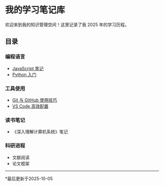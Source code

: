 # 我的学习笔记库

欢迎来到我的知识管理空间！这里记录了我 2025 年的学习历程。

## 目录

### 编程语言
- [JavaScript 笔记](/JavaScript-Notes.md)
- [Python 入门](/Python-Basics.md)

### 工具使用
- [Git 与 GitHub 使用技巧](/Git-GitHub-Tips.md)
- [VS Code 高效配置](/VSCode-Setup.md)

### 读书笔记
- 《深入理解计算机系统》笔记

### 科研进程
-  文献阅读
-  论文框架

---
*最后更新于2025-10-05
